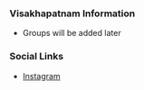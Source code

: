 ### Visakhapatnam Information
* Groups will be added later

### Social Links
* [Instagram](https://www.instagram.com/owaspvisakhapatnam)

